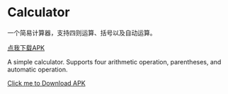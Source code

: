 # Calculator

一个简易计算器，支持四则运算、括号以及自动运算。

[点我下载APK](https://raw.githubusercontent.com/Sora-Shiro/Calculator/master/Extra/Calculator.apk)

A simple calculator.
Supports four arithmetic operation, parentheses, and automatic operation.

[Click me to Download APK](https://raw.githubusercontent.com/Sora-Shiro/Calculator/master/Extra/Calculator.apk)
